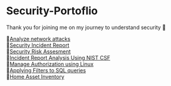 # Security-Portoflio
Thank you for joining me on my journey to understand security 🙌<br>

🔵[Analyze network attacks](https://docs.google.com/document/d/15deiAA9_lNWwwaFCf8-h8CbexCyRlCY2-1yS3mnJjxc/edit?usp=sharing)<br>
🔵[Security Incident Report](https://docs.google.com/document/d/1aeQzHq-TIIOOLMbQfezuJFZGlv8c1n8bS5I1gf0lx20/edit?usp=sharing)<br>
🔵[Security Risk Assesment](https://docs.google.com/document/d/18x9l7LXA68TnoFAmL6Fdawqs-UCG3a5h2rdqrOYxM8Y/edit?usp=sharing)<br>
🔵[Incident Report Analysis Using NIST CSF](https://docs.google.com/document/d/1cyxVKDa8XyUvyup0rBOT9Q01Hzm05XXf6zG4xjE7Jz4/edit?usp=sharing)<br>
🔵[Manage Authorization using Linux](https://docs.google.com/document/d/171nEosH4jcEFOhphf-fkOoC65I5wyQFB1kO4UawhbUU/edit?usp=sharing)<br>
🔵[Applying Filters to SQL queries](https://docs.google.com/document/d/1Gl8TIQVT712IGSqj3Py_n4Qz5Uz_8cYA38Mf0guboLk/edit?usp=sharing)<br>
🔵[Home Asset Inventory](https://docs.google.com/spreadsheets/d/1r0F92WX9CaQeUaF6AAaAVFbHTRZYg0Fa1aA7ZijWGh0/edit?usp=sharing&resourcekey=0-48YmyC71ATnOskdqbh8Bnw)<br>
